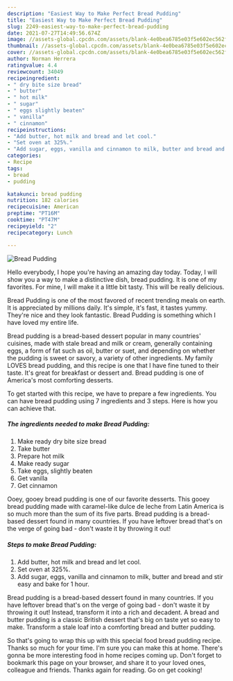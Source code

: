 ```yaml
---
description: "Easiest Way to Make Perfect Bread Pudding"
title: "Easiest Way to Make Perfect Bread Pudding"
slug: 2249-easiest-way-to-make-perfect-bread-pudding
date: 2021-07-27T14:49:56.674Z
image: //assets-global.cpcdn.com/assets/blank-4e0bea6785e03f5e602ec562f230caae08da540cada707380b4fe1bbebba43da.png
thumbnail: //assets-global.cpcdn.com/assets/blank-4e0bea6785e03f5e602ec562f230caae08da540cada707380b4fe1bbebba43da.png
cover: //assets-global.cpcdn.com/assets/blank-4e0bea6785e03f5e602ec562f230caae08da540cada707380b4fe1bbebba43da.png
author: Norman Herrera
ratingvalue: 4.4
reviewcount: 34049
recipeingredient:
- " dry bite size bread"
- " butter"
- " hot milk"
- " sugar"
- " eggs slightly beaten"
- " vanilla"
- " cinnamon"
recipeinstructions:
- "Add butter, hot milk and bread and let cool."
- "Set oven at 325%."
- "Add sugar, eggs, vanilla and cinnamon to milk, butter and bread and stir easy and bake for 1 hour."
categories:
- Recipe
tags:
- bread
- pudding

katakunci: bread pudding 
nutrition: 182 calories
recipecuisine: American
preptime: "PT16M"
cooktime: "PT47M"
recipeyield: "2"
recipecategory: Lunch

---
```



![Bread Pudding](//assets-global.cpcdn.com/assets/blank-4e0bea6785e03f5e602ec562f230caae08da540cada707380b4fe1bbebba43da.png)

Hello everybody, I hope you're having an amazing day today. Today, I will show you a way to make a distinctive dish, bread pudding. It is one of my favorites. For mine, I will make it a little bit tasty. This will be really delicious.

Bread Pudding is one of the most favored of recent trending meals on earth. It is appreciated by millions daily. It's simple, it's fast, it tastes yummy. They're nice and they look fantastic. Bread Pudding is something which I have loved my entire life.

Bread pudding is a bread-based dessert popular in many countries&#39; cuisines, made with stale bread and milk or cream, generally containing eggs, a form of fat such as oil, butter or suet, and depending on whether the pudding is sweet or savory, a variety of other ingredients. My family LOVES bread pudding, and this recipe is one that I have fine tuned to their taste. It&#39;s great for breakfast or dessert and. Bread pudding is one of America&#39;s most comforting desserts.


To get started with this recipe, we have to prepare a few ingredients. You can have bread pudding using 7 ingredients and 3 steps. Here is how you can achieve that.

<!--inarticleads1-->

##### The ingredients needed to make Bread Pudding:

1. Make ready  dry bite size bread
1. Take  butter
1. Prepare  hot milk
1. Make ready  sugar
1. Take  eggs, slightly beaten
1. Get  vanilla
1. Get  cinnamon


Ooey, gooey bread pudding is one of our favorite desserts. This gooey bread pudding made with caramel-like dulce de leche from Latin America is so much more than the sum of its five parts. Bread pudding is a bread-based dessert found in many countries. If you have leftover bread that&#39;s on the verge of going bad - don&#39;t waste it by throwing it out! 

<!--inarticleads2-->

##### Steps to make Bread Pudding:

1. Add butter, hot milk and bread and let cool.
1. Set oven at 325%.
1. Add sugar, eggs, vanilla and cinnamon to milk, butter and bread and stir easy and bake for 1 hour.


Bread pudding is a bread-based dessert found in many countries. If you have leftover bread that&#39;s on the verge of going bad - don&#39;t waste it by throwing it out! Instead, transform it into a rich and decadent. A bread and butter pudding is a classic British dessert that&#39;s big on taste yet so easy to make. Transform a stale loaf into a comforting bread and butter pudding. 

So that's going to wrap this up with this special food bread pudding recipe. Thanks so much for your time. I'm sure you can make this at home. There's gonna be more interesting food in home recipes coming up. Don't forget to bookmark this page on your browser, and share it to your loved ones, colleague and friends. Thanks again for reading. Go on get cooking!
